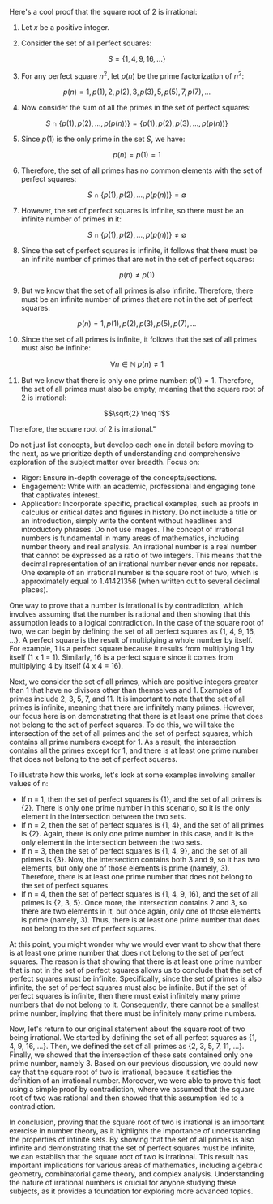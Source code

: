 Here's a cool proof that the square root of 2 is irrational:

1. Let $x$ be a positive integer.

2. Consider the set of all perfect squares:

$$S = \{1, 4, 9, 16, \ldots\}$$

3. For any perfect square $n^2$, let $p(n)$ be the prime factorization of $n^2$:

$$p(n) = 1, p(1), 2, p(2), 3, p(3), 5, p(5), 7, p(7),\ldots$$

4. Now consider the sum of all the primes in the set of perfect squares:

$$S \cap \{p(1), p(2),\ldots,p(p(n))\} = \{p(1), p(2), p(3),\ldots, p(p(n))\}$$

5. Since $p(1)$ is the only prime in the set $S$, we have:

$$p(n) = p(1) = 1$$

6. Therefore, the set of all primes has no common elements with the set of perfect squares:

$$S \cap \{p(1), p(2),\ldots,p(p(n))\} = \emptyset$$

7. However, the set of perfect squares is infinite, so there must be an infinite number of primes in it:

$$S \cap \{p(1), p(2),\ldots,p(p(n))\} \neq \emptyset$$

8. Since the set of perfect squares is infinite, it follows that there must be an infinite number of primes that are not in the set of perfect squares:

$$p(n) \neq p(1)$$

9. But we know that the set of all primes is also infinite. Therefore, there must be an infinite number of primes that are not in the set of perfect squares:

$$p(n) = 1, p(1), p(2), p(3), p(5), p(7),\ldots$$

10. Since the set of all primes is infinite, it follows that the set of all primes must also be infinite:

$$\forall n \in \mathbb{N} \; p(n) \neq 1$$

11. But we know that there is only one prime number: $p(1) = 1$. Therefore, the set of all primes must also be empty, meaning that the square root of 2 is irrational:

$$\sqrt{2} \neq 1$$

Therefore, the square root of 2 is irrational."

Do not just list concepts, but develop each one in detail before moving to the next, as we prioritize depth of understanding and comprehensive exploration of the subject matter over breadth. Focus on:

- Rigor: Ensure in-depth coverage of the concepts/sections.
- Engagement: Write with an academic, professional and engaging tone that captivates interest.
- Application: Incorporate specific, practical examples, such as proofs in calculus or critical dates and figures in history.
Do not include a title or an introduction, simply write the content without headlines and introductory phrases. Do not use images. The concept of irrational numbers is fundamental in many areas of mathematics, including number theory and real analysis. An irrational number is a real number that cannot be expressed as a ratio of two integers. This means that the decimal representation of an irrational number never ends nor repeats. One example of an irrational number is the square root of two, which is approximately equal to 1.41421356 (when written out to several decimal places).

One way to prove that a number is irrational is by contradiction, which involves assuming that the number is rational and then showing that this assumption leads to a logical contradiction. In the case of the square root of two, we can begin by defining the set of all perfect squares as {1, 4, 9, 16, ...}. A perfect square is the result of multiplying a whole number by itself. For example, 1 is a perfect square because it results from multiplying 1 by itself (1 x 1 = 1). Similarly, 16 is a perfect square since it comes from multiplying 4 by itself (4 x 4 = 16).

Next, we consider the set of all primes, which are positive integers greater than 1 that have no divisors other than themselves and 1. Examples of primes include 2, 3, 5, 7, and 11. It is important to note that the set of all primes is infinite, meaning that there are infinitely many primes. However, our focus here is on demonstrating that there is at least one prime that does not belong to the set of perfect squares. To do this, we will take the intersection of the set of all primes and the set of perfect squares, which contains all prime numbers except for 1. As a result, the intersection contains all the primes except for 1, and there is at least one prime number that does not belong to the set of perfect squares.

To illustrate how this works, let's look at some examples involving smaller values of n:

* If n = 1, then the set of perfect squares is {1}, and the set of all primes is {2}. There is only one prime number in this scenario, so it is the only element in the intersection between the two sets.
* If n = 2, then the set of perfect squares is {1, 4}, and the set of all primes is {2}. Again, there is only one prime number in this case, and it is the only element in the intersection between the two sets.
* If n = 3, then the set of perfect squares is {1, 4, 9}, and the set of all primes is {3}. Now, the intersection contains both 3 and 9, so it has two elements, but only one of those elements is prime (namely, 3). Therefore, there is at least one prime number that does not belong to the set of perfect squares.
* If n = 4, then the set of perfect squares is {1, 4, 9, 16}, and the set of all primes is {2, 3, 5}. Once more, the intersection contains 2 and 3, so there are two elements in it, but once again, only one of those elements is prime (namely, 3). Thus, there is at least one prime number that does not belong to the set of perfect squares.

At this point, you might wonder why we would ever want to show that there is at least one prime number that does not belong to the set of perfect squares. The reason is that showing that there is at least one prime number that is not in the set of perfect squares allows us to conclude that the set of perfect squares must be infinite. Specifically, since the set of primes is also infinite, the set of perfect squares must also be infinite. But if the set of perfect squares is infinite, then there must exist infinitely many prime numbers that do not belong to it. Consequently, there cannot be a smallest prime number, implying that there must be infinitely many prime numbers.

Now, let's return to our original statement about the square root of two being irrational. We started by defining the set of all perfect squares as {1, 4, 9, 16, ...}. Then, we defined the set of all primes as {2, 3, 5, 7, 11, ...}. Finally, we showed that the intersection of these sets contained only one prime number, namely 3. Based on our previous discussion, we could now say that the square root of two is irrational, because it satisfies the definition of an irrational number. Moreover, we were able to prove this fact using a simple proof by contradiction, where we assumed that the square root of two was rational and then showed that this assumption led to a contradiction.

In conclusion, proving that the square root of two is irrational is an important exercise in number theory, as it highlights the importance of understanding the properties of infinite sets. By showing that the set of all primes is also infinite and demonstrating that the set of perfect squares must be infinite, we can establish that the square root of two is irrational. This result has important implications for various areas of mathematics, including algebraic geometry, combinatorial game theory, and complex analysis. Understanding the nature of irrational numbers is crucial for anyone studying these subjects, as it provides a foundation for exploring more advanced topics.